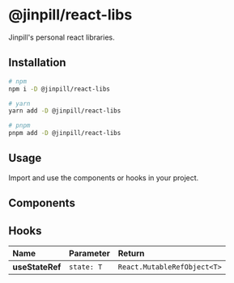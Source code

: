 # @jinpill/react-libs

Jinpill's personal react libraries.

## Installation

```bash
# npm
npm i -D @jinpill/react-libs

# yarn
yarn add -D @jinpill/react-libs

# pnpm
pnpm add -D @jinpill/react-libs
```

## Usage

Import and use the components or hooks in your project.

## Components

## Hooks

| Name            | Parameter  | Return                      |
| :-------------- | :--------- | :-------------------------- |
| **useStateRef** | `state: T` | `React.MutableRefObject<T>` |
